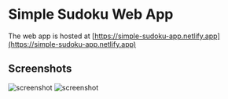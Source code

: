 # Simple Sudoku Web App

The web app is hosted at [https://simple-sudoku-app.netlify.app](https://simple-sudoku-app.netlify.app)

## Screenshots

![screenshot](screenshot/light.jpg#gh-light-mode-only)
![screenshot](screenshot/dark.jpg#gh-dark-mode-only)
